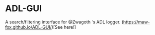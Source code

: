 # ADL-GUI
A search/filtering interface for @Zwagoth 's ADL logger.
(https://maw-fox.github.io/ADL-GUI/)[See here!]
